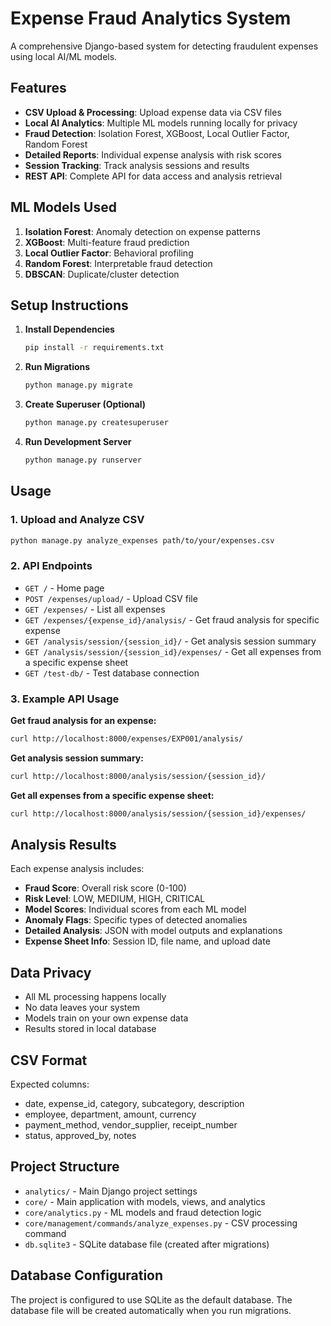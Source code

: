 # Expense Fraud Analytics System

A comprehensive Django-based system for detecting fraudulent expenses using local AI/ML models.

## Features

- **CSV Upload & Processing**: Upload expense data via CSV files
- **Local AI Analytics**: Multiple ML models running locally for privacy
- **Fraud Detection**: Isolation Forest, XGBoost, Local Outlier Factor, Random Forest
- **Detailed Reports**: Individual expense analysis with risk scores
- **Session Tracking**: Track analysis sessions and results
- **REST API**: Complete API for data access and analysis retrieval

## ML Models Used

1. **Isolation Forest**: Anomaly detection on expense patterns
2. **XGBoost**: Multi-feature fraud prediction
3. **Local Outlier Factor**: Behavioral profiling
4. **Random Forest**: Interpretable fraud detection
5. **DBSCAN**: Duplicate/cluster detection

## Setup Instructions

1. **Install Dependencies**
   ```bash
   pip install -r requirements.txt
   ```

2. **Run Migrations**
   ```bash
   python manage.py migrate
   ```

3. **Create Superuser (Optional)**
   ```bash
   python manage.py createsuperuser
   ```

4. **Run Development Server**
   ```bash
   python manage.py runserver
   ```

## Usage

### 1. Upload and Analyze CSV
```bash
python manage.py analyze_expenses path/to/your/expenses.csv
```

### 2. API Endpoints

- `GET /` - Home page
- `POST /expenses/upload/` - Upload CSV file
- `GET /expenses/` - List all expenses
- `GET /expenses/{expense_id}/analysis/` - Get fraud analysis for specific expense
- `GET /analysis/session/{session_id}/` - Get analysis session summary
- `GET /analysis/session/{session_id}/expenses/` - Get all expenses from a specific expense sheet
- `GET /test-db/` - Test database connection

### 3. Example API Usage

**Get fraud analysis for an expense:**
```bash
curl http://localhost:8000/expenses/EXP001/analysis/
```

**Get analysis session summary:**
```bash
curl http://localhost:8000/analysis/session/{session_id}/
```

**Get all expenses from a specific expense sheet:**
```bash
curl http://localhost:8000/analysis/session/{session_id}/expenses/
```

## Analysis Results

Each expense analysis includes:
- **Fraud Score**: Overall risk score (0-100)
- **Risk Level**: LOW, MEDIUM, HIGH, CRITICAL
- **Model Scores**: Individual scores from each ML model
- **Anomaly Flags**: Specific types of detected anomalies
- **Detailed Analysis**: JSON with model outputs and explanations
- **Expense Sheet Info**: Session ID, file name, and upload date

## Data Privacy

- All ML processing happens locally
- No data leaves your system
- Models train on your own expense data
- Results stored in local database

## CSV Format

Expected columns:
- date, expense_id, category, subcategory, description
- employee, department, amount, currency
- payment_method, vendor_supplier, receipt_number
- status, approved_by, notes

## Project Structure

- `analytics/` - Main Django project settings
- `core/` - Main application with models, views, and analytics
- `core/analytics.py` - ML models and fraud detection logic
- `core/management/commands/analyze_expenses.py` - CSV processing command
- `db.sqlite3` - SQLite database file (created after migrations)

## Database Configuration

The project is configured to use SQLite as the default database. The database file will be created automatically when you run migrations. 